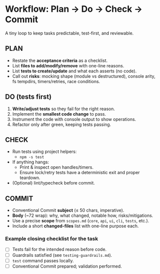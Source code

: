 # Workflow: Plan → Do → Check → Commit

A tiny loop to keep tasks predictable, test-first, and reviewable.

## PLAN

- Restate the **acceptance criteria** as a checklist.
- List **files to add/modify/remove** with one-line reasons.
- List **tests to create/update** and what each asserts (no code).
- Call out **risks**: mocking shape (module vs destructured), console arity, fs tempdirs, timers/retries, race conditions.

## DO (tests first)

1. **Write/adjust tests** so they fail for the right reason.
2. Implement the **smallest code change** to pass.
3. Instrument the code with console output to show operations.
4. Refactor only after green, keeping tests passing.

## CHECK

- Run tests using project helpers:
  - `npm -s test`
- If anything hangs:
  - Print & inspect open handles/timers.
  - Ensure lock/retry tests have a deterministic exit and proper teardown.
- (Optional) lint/typecheck before commit.

## COMMIT

- Conventional Commit **subject** (≤ 50 chars, imperative).
- **Body** (~72 wrap): why, what changed, notable how, risks/mitigations.
- Use a precise **scope** from `scopes.md` (`core`, `api`, `ui`, `cli`, `tests`, etc.).
- Include a short **changed-files** list with one-line purpose each.

### Example closing checklist for the task

- [ ] Tests fail for the intended reason before code.
- [ ] Guardrails satisfied (see `testing-guardrails.md`).
- [ ] `test` command passes locally.
- [ ] Conventional Commit prepared; validation performed.
